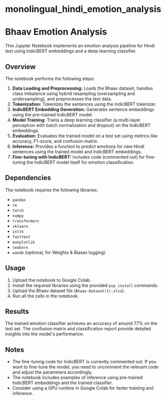 # monolingual_hindi_emotion_analysis
# Bhaav Emotion Analysis

This Jupyter Notebook implements an emotion analysis pipeline for Hindi text using IndicBERT embeddings and a deep learning classifier. 

## Overview

The notebook performs the following steps:

1. **Data Loading and Preprocessing:** Loads the Bhaav dataset, handles class imbalance using hybrid resampling (oversampling and undersampling), and preprocesses the text data.
2. **Tokenization:** Tokenizes the sentences using the IndicBERT tokenizer.
3. **IndicBERT Embedding Generation:** Generates sentence embeddings using the pre-trained IndicBERT model.
4. **Model Training:** Trains a deep learning classifier (a multi-layer perceptron with batch normalization and dropout) on the IndicBERT embeddings.
5. **Evaluation:** Evaluates the trained model on a test set using metrics like accuracy, F1-score, and confusion matrix.
6. **Inference:** Provides a function to predict emotions for new Hindi sentences using the trained model and IndicBERT embeddings.
7. **Fine-tuning with IndicBERT:** Includes code (commented out) for fine-tuning the IndicBERT model itself for emotion classification.


## Dependencies

The notebook requires the following libraries:

- `pandas`
- `re`
- `torch`
- `numpy`
- `transformers`
- `sklearn`
- `inltk`
- `fasttext`
- `matplotlib`
- `seaborn`
- `wandb` (optional, for Weights & Biases logging)


## Usage

1. Upload the notebook to Google Colab.
2. Install the required libraries using the provided `pip install` commands.
3. Upload the Bhaav dataset file (`Bhaav-Dataset(1).xlsx`).
4. Run all the cells in the notebook.


## Results

The trained emotion classifier achieves an accuracy of around 77% on the test set. The confusion matrix and classification report provide detailed insights into the model's performance.

## Notes

- The fine-tuning code for IndicBERT is currently commented out. If you want to fine-tune the model, you need to uncomment the relevant code and adjust the parameters accordingly.
- The notebook includes examples of inference using pre-trained IndicBERT embeddings and the trained classifier.
- Consider using a GPU runtime in Google Colab for faster training and inference.
